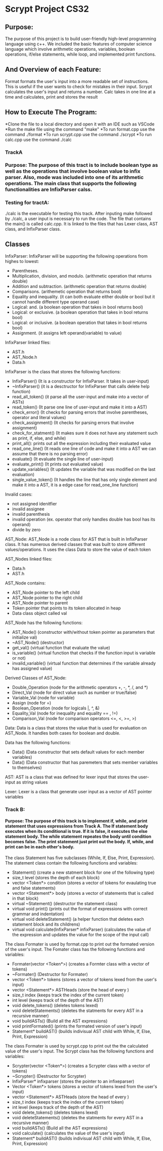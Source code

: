 # Scrypt Project CS32
## Purpose: 
The purpose of this project is to build user-friendly high-level programming language using c++. We included the basic features of computer science language which involve arithmetic operations, variables, boolean operations, if/else statements, while loop, and implemented print functions. 

## And Overview of each Feature: 
Format formats the user's input into a more readable set of instructions. This is useful if the user wants to check for mistakes in their input. 
Scrypt calculates the user's input and returns a number. 
Calc takes in one line at a time and calculates, print and stores the result

## How to Execute The Program: 
*Clone the file to a local directory and open it with an IDE such as VSCode
*Run the make file using the command "make"
*To run format.cpp use the command ./format
*To run scrypt.cpp use the command ./scrypt
*To run calc.cpp use the command ./calc

### TrackA
### Purpose: The purpose of this tract is to include boolean type as well as the operations that involve boolean value to infix parser. Also, mode was included into one of its arithmetic operations. The main class that supports the following functionalities are InfixParser calss. 

### Testing for tractA:
./calc is the executable for testing this track. After inputing make followed by ./calc, a user input is necessary to run the code. The file that contains the main() is called calc.cpp. It is linked to the files that has Lexer class, AST class, and InfixParser class. 

## Classes
InfixParser:
InfixParser will be supporting the following operations from highes to lowest:
* Parentheses.
* Multiplication, division, and modulo. (arithmetic operation that returns double)
* Addition and subtraction. (arithmetic operation that returns double)
* Comparisons. (arithemetic operation that returns bool)
* Equality and inequality. (it can both evaluate either double or bool but it cannot handle different type operand case)
* Logical: and. (a boolean operation that takes in bool returns bool)
* Logical: or exclusive. (a boolean operation that takes in bool returns bool)
* Logical: or inclusive. (a boolean operation that takes in bool returns bool)
* Assignment. (it assigns left operand(variable) to value)

InfixParser linked files:
* AST.h
* AST_Node.h
* Data.h

InfixParser is the class that stores the following functions:
* InfixParser() (It is a constructor for InfixParser. It takes in user-input)
* ~InfixParser() (it is a desctructor for InfixParser that calls delete help function)
* read_all_token() (it parse all the user-input and make into a vector of ASTs)
* read_token() (It parse one line of user-input and make it into a AST)
* check_error() (It checks for parsing errors that involve parentheses, operator and literal values) 
* check_assignment() (It checks for parsing errors that involve assignment)
* check_for_statment() (It makes sure it does not have any statement such as print, if, else, and while)
* print_all(): prints out all the expression including their evaluated value
* read_one_line() (It reads one line of code and make it into a AST we can assume that there is no parsing error)
* evaluate() (It evaluate the single line of user-input)
* evaluate_print() (It prints out evaluated value)
* update_variables() (It updates the variable that was modified on the last evaluation)
* single_value_token() (It handles the line that has only single element and make it into a AST, it is a edge case for read_one_line function)

Invalid cases:
* not assigned idenitfier
* invalid assignee
* invalid parenthesis
* invalid operation (ex. operator that only handles double has bool has its operand)
* divide by zero

AST_Node:
AST_Node is a node class for AST that is built in InfixParser class. It has numerous derived classes that was built to store different values/operations. It uses the class Data to store the value of each token

AST_Nodes linked files: 
* Data.h
* AST.h

AST_Node contains:
* AST_Node pointer to the left child
* AST_Node pointer to the right child
* AST_Node pointer to parent
* Token pointer that points to its token allocated in heap
* Data class object called val

AST_Node has the following functions:
* AST_Node() (constructor with/without token pointer as parameters that initialize val)
* ~AST_Node() (destructor)
* get_val() (virtual function that evaluate the value)
* is_variable() (virtual function that checks if the function input is variable or  not)
* invalid_variable() (virtual function that determines if the variable already has assigned value)

Derived Classes of AST_Node:
* Double_Operation (node for the arithmetic operators +, -, *, /, and *)
* Direct_Val (node for direct value such as number or true/false)
* Variable_Val (node for variable)
* Assign (node for =)
* Boolean_Operation (node for logicals |, ^, &)
* Equality_Val (node for inequality and equality == , !=)
* Comparison_Val (node for comparison operators <=, <, >=, >)

Data:
Data is a class that stores the value that is used for evaluation on AST_Node. It handles both cases for boolean and double. 

Data has the following functions:
* Data() (Data constructor that sets default values for each member variables)
* Data() (Data constructor that has paremeters that sets member variables to themselves)

AST:
AST is a class that was defined for lexer input that stores the user-input as string values

Lexer:
Lexer is a class that generate user input as a vector of AST pointer variables

### Track B: 
#### Purpose: The purpose of this track is to implement if, while, and print statement that uses expressions from Track A. The If statement body executes when its conditional is true. If it is false, it executes the else statement body. The while statement repeates the body until condition becomes false. The print statement just print out the body. If, while, and print can be in each other's body.  

The class Statement has five subclasses (While, If, Else, Print, Expression). The statement class contain the following functions and variables: 
* Statement() (create a new statment block for one of the following type)
* size_t level (stores the depth of each block)
* vector <Token*> condition (stores a vector of tokens for evaulating true and false statements)
* vector <Statement*> body (stores a vector of statements that is called in that block)
* virtual ~Statement() (destructor the statement class)
* virtual void print() (prints out the format of expressions with correct grammar and indentation)
* virtual void deleteStatement() (a helper function that deletes each statement block and its childrens)
* virtual void calculate(InfixParser* infixParser) (calculates the value of the expression and updates the value for the scope of the input call)

The class Formater is used by format.cpp to print out the formated version of the user's input. The Fomater class has the following functions and variables:
* Formater(vector <Token*>) (creates a Formter class with a vector of tokens)
* ~Formater() (Destructor for Formater)
* vector <Token*> tokens (stores a vector of tokens lexed from the user's input)
* vector <Statement*> ASTHeads (store the head of every )
* size_t index (keeps track the index of the current token)
* int level (keeps track of the depth of the AST)
* void delete_tokens() (deletes tokens lexed)
* void deleteStatements() (deletes the statments for every AST in a recursive manner)
* void buildASTs() (Build all the AST expressions)
* void printFormated() (prints the formated version of user's input)
* Statement* buildAST() (builds indivisual AST child with While, If, Else, Print, Expression)

The class Formater is used by scrypt.cpp to print out the the calculated value of the user's input. The Scrypt class has the following functions and variables:
* Scrypter(vector <Token*>) (creates a Scrypter class with a vector of tokens)
* ~Scrypter() (Destructor for Scrypter)
* InfixParser* infixparser (stores the pointer to an infixeparser)
* Vector <Token*> tokens (stores a vector of tokens lexed from the user's input)
* vector <Statement*> ASTHeads (store the head of every )
* size_t index (keeps track the index of the current token)
* int level (keeps track of the depth of the AST)
* void delete_tokens() (deletes tokens lexed)
* void deleteStatements() (deletes the statments for every AST in a recursive manner)
* void buildASTs() (Build all the AST expressions)
* void calculate() (calculates the value of the user's input)
* Statement* buildAST() (builds indivisual AST child with While, If, Else, Print, Expression)
